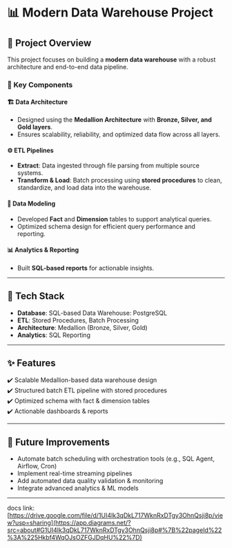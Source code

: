 # 📊 Modern Data Warehouse Project

## 🚀 Project Overview  
This project focuses on building a **modern data warehouse** with a robust architecture and end-to-end data pipeline.  

### 🔹 Key Components  

#### 🏗️ Data Architecture  
- Designed using the **Medallion Architecture** with **Bronze, Silver, and Gold layers**.  
- Ensures scalability, reliability, and optimized data flow across all layers.  

#### ⚙️ ETL Pipelines  
- **Extract**: Data ingested through file parsing from multiple source systems.  
- **Transform & Load**: Batch processing using **stored procedures** to clean, standardize, and load data into the warehouse.  

#### 📐 Data Modeling  
- Developed **Fact** and **Dimension** tables to support analytical queries.  
- Optimized schema design for efficient query performance and reporting.  

#### 📊 Analytics & Reporting  
- Built **SQL-based reports** for actionable insights.  

---

## 📂 Tech Stack  
- **Database**: SQL-based Data Warehouse: PostgreSQL
- **ETL**: Stored Procedures, Batch Processing  
- **Architecture**: Medallion (Bronze, Silver, Gold)  
- **Analytics**: SQL Reporting  

---

## ✨ Features  
✔️ Scalable Medallion-based data warehouse design  
✔️ Structured batch ETL pipeline with stored procedures  
✔️ Optimized schema with fact & dimension tables  
✔️ Actionable dashboards & reports  

---

## 📌 Future Improvements  
- Automate batch scheduling with orchestration tools (e.g., SQL Agent, Airflow, Cron)  
- Implement real-time streaming pipelines  
- Add automated data quality validation & monitoring  
- Integrate advanced analytics & ML models  

---

docs link: [https://drive.google.com/file/d/1UI4Ik3qDkL717WknRxDTgy3OhnQsji8p/view?usp=sharing](https://app.diagrams.net/?src=about#G1UI4Ik3qDkL717WknRxDTgy3OhnQsji8p#%7B%22pageId%22%3A%225Hkbf4WqOJsOZFGJDqHU%22%7D)
